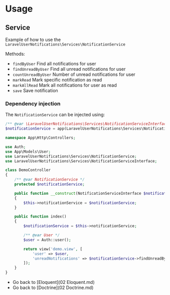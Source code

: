 # Usage

## Service

Example of how to use the `LaravelUserNotifications\Services\NotificationService`

Methods:
- `findByUser` Find all notifications for user
- `findUnreadByUser` Find all unread notifications for user
- `countUnreadByUser` Number of unread notifications for user
- `markRead` Mark specific notification as read
- `markAllRead` Mark all notifications for user as read
- `save` Save notification

### Dependency injection

The `NotificationService` can be injected using:

```php
/** @var \LaravelUserNotifications\Services\NotificationServiceInterface */
$notificationService = app(LaravelUserNotifications\Services\NotificationService::class);
```

```php
namespace App\Http\Controllers;

use Auth;
use App\Models\User;
use LaravelUserNotifications\Services\NotificationService;
use LaravelUserNotifications\Services\NotificationServiceInterface;

class DemoController
{
    /** @var NotificationService */
    protected $notificationService;

    public function __construct(NotificationServiceInterface $notificationService)
    {
        $this->notificationService = $notificationService;
    }

    public function index()
    {
        $notificationService = $this->notificationService;

        /** @var User */
        $user = Auth::user();

        return view('demo.view', [
            'user' => $user,
            'unreadNotifications' => $notificationService->findUnreadByUser($user),
        ]);
    }
}
```

- Go back to [Eloquent](02 Eloquent.md)
- Go back to [Doctrine](02 Doctrine.md)